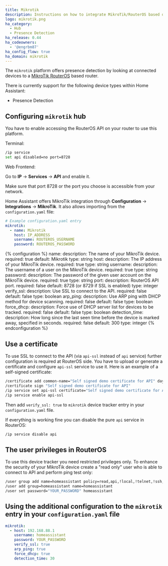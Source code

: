 ```yaml
---
title: Mikrotik
description: Instructions on how to integrate MikroTik/RouterOS based devices into Home Assistant.
logo: mikrotik.png
ha_category:
  - Hub
  - Presence Detection
ha_release: 0.44
ha_codeowners:
  - '@engrbm87'
ha_config_flow: true
ha_domain: mikrotik
---
```


The `mikrotik` platform offers presence detection by looking at connected devices to a [MikroTik RouterOS](https://mikrotik.com) based router.

There is currently support for the following device types within Home Assistant:

- Presence Detection

## Configuring `mikrotik` hub

You have to enable accessing the RouterOS API on your router to use this platform.

Terminal:

```bash
/ip service
set api disabled=no port=8728
```

Web Frontend:

Go to **IP** -> **Services** -> **API** and enable it.

Make sure that port 8728 or the port you choose is accessible from your network.

Home Assistant offers MikroTik integration through **Configuration** -> **Integrations** -> **MikroTik**.
It also allows importing from the `configuration.yaml` file:

```yaml
# Example configuration.yaml entry
mikrotik:
  - name: Mikrotik
    host: IP_ADDRESS
    username: ROUTEROS_USERNAME
    password: ROUTEROS_PASSWORD
```

{% configuration %}
name:
  description: The name of your MikroTik device.
  required: true
  default: Mikrotik
  type: string
host:
  description: The IP address of your MikroTik device.
  required: true
  type: string
username:
  description: The username of a user on the MikroTik device.
  required: true
  type: string
password:
  description: The password of the given user account on the MikroTik device.
  required: true
  type: string
port:
  description: RouterOS API port.
  required: false
  default: 8728 (or 8729 if SSL is enabled)
  type: integer
verify_ssl:
  description: Use SSL to connect to the API.
  required: false
  default: false
  type: boolean
arp_ping:
  description: Use ARP ping with DHCP method for device scanning.
  required: false
  default: false
  type: boolean
force_dhcp:
  description: Force use of DHCP server list for devices to be tracked.
  required: false
  default: false
  type: boolean
detection_time:
  description: How long since the last seen time before the device is marked away, specified in seconds.
  required: false
  default: 300
  type: integer
{% endconfiguration %}

## Use a certificate

To use SSL to connect to the API (via `api-ssl` instead of `api` service) further configuration is required at RouterOS side. You have to upload or generate a certificate and configure `api-ssl` service to use it. Here is an example of a self-signed certificate:

```bash
/certificate add common-name="Self signed demo certificate for API" days-valid=3650 name="Self signed demo certificate for API" key-usage=digital-signature,key-encipherment,tls-server,key-cert-sign,crl-sign
/certificate sign "Self signed demo certificate for API"
/ip service set api-ssl certificate="Self signed demo certificate for API"
/ip service enable api-ssl
```

Then add `verify_ssl: true` to `mikrotik` device tracker entry in your `configuration.yaml` file.

If everything is working fine you can disable the pure `api` service in RouterOS:

```bash
/ip service disable api
```

## The user privileges in RouterOS

To use this device tracker you need restricted privileges only. To enhance the security of your MikroTik device create a "read only" user who is able to connect to API  and perform ping test only:

```bash
/user group add name=homeassistant policy=read,api,!local,!telnet,!ssh,!ftp,!reboot,!write,!policy,test,!winbox,!password,!web,!sniff,!sensitive,!romon,!dude,!tikapp
/user add group=homeassistant name=homeassistant
/user set password="YOUR_PASSWORD" homeassistant
```

## Using the additional configuration to the `mikrotik` entry in your `configuration.yaml` file

```yaml
mikrotik:
  - host: 192.168.88.1
    username: homeassistant
    password: YOUR_PASSWORD
    verify_ssl: true
    arp_ping: true
    force_dhcp: true
    detection_time: 30
```
